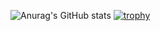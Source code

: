 ![Anurag's GitHub stats](https://github-readme-stats.vercel.app/api?username=haroharomikutex&show_icons=true&theme=radical)
[![trophy](https://github-profile-trophy.vercel.app/?username=haroharomikutex&theme=onedark)](https://github.com/ryo-ma/github-profile-trophy)
